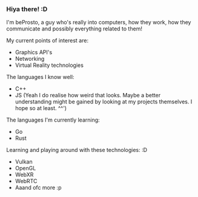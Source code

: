 ### Hiya there! :D

I'm beProsto, a guy who's really into computers, how they work, how they communicate and possibly everything related to them!

My current points of interest are:
- Graphics API's
- Networking
- Virtual Reality technologies

The languages I know well:
- C++
- JS
(Yeah I do realise how weird that looks. Maybe a better understanding might be gained by looking at my projects themselves. I hope so at least. ^^')

The languages I'm currently learning:
- Go
- Rust

Learning and playing around with these technologies: :D
- Vulkan
- OpenGL 
- WebXR
- WebRTC
- Aaand ofc more :p
